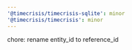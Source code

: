 ```yaml
---
'@timecrisis/timecrisis-sqlite': minor
'@timecrisis/timecrisis': minor
---
```


chore: rename entity_id to reference_id
